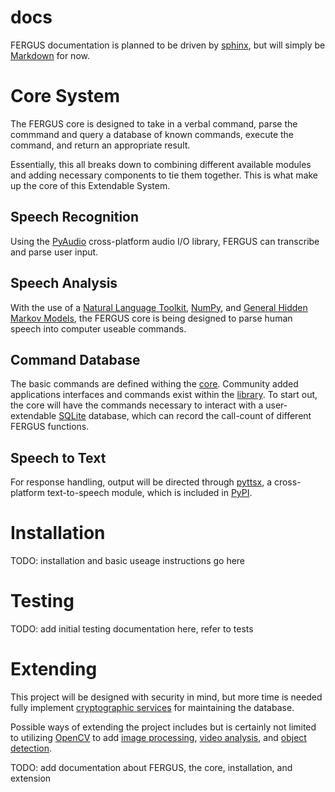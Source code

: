 docs
======

FERGUS documentation is planned to be driven by [sphinx](http://sphinx-doc.org/), but will simply be [Markdown](http://daringfireball.net/projects/markdown/syntax) for now.

# Core System
The FERGUS core is designed to take in a verbal command, parse the commmand and query a database of known commands, execute the command, and return an appropriate result.

Essentially, this all breaks down to combining different available modules and adding necessary components to tie them together.  This is what make up the core of this Extendable System.

## Speech Recognition
Using the [PyAudio](http://people.csail.mit.edu/hubert/pyaudio/) cross-platform audio I/O library, FERGUS can transcribe and parse user input.

## Speech Analysis
With the use of a [Natural Language Toolkit](http://www.nltk.org/), [NumPy](www.numpy.org), and [General Hidden Markov Models](http://ghmm.org/), the FERGUS core is being designed to parse human speech into computer useable commands.


## Command Database
The basic commands are defined withing the [core](https://github.com/andrewbates09/FERGUS/tree/master/core).  Community added applications interfaces and commands exist within the [library](https://github.com/andrewbates09/FERGUS/tree/master/library).  To start out, the core will have the commands necessary to interact with a user-extendable [SQLite](http://www.sqlite.org/) database, which can record the call-count of different FERGUS functions.

## Speech to Text
For response handling, output will be directed through [pyttsx](http://pyttsx.readthedocs.org/en/latest/index.html), a cross-platform text-to-speech module, which is included in [PyPI](https://pypi.python.org/pypi).

# Installation
TODO: installation and basic useage instructions go here

# Testing
TODO: add initial testing documentation here, refer to tests

# Extending
This project will be designed with security in mind, but more time is needed fully implement [cryptographic services](https://docs.python.org/3.4/library/crypto.html) for maintaining the database.

Possible ways of extending the project includes but is certainly not limited to utilizing [OpenCV](http://docs.opencv.org/) to add [image processing](http://docs.opencv.org/trunk/doc/py_tutorials/py_imgproc/py_table_of_contents_imgproc/py_table_of_contents_imgproc.html#py-table-of-content-imgproc), [video analysis](http://docs.opencv.org/trunk/doc/py_tutorials/py_video/py_table_of_contents_video/py_table_of_contents_video.html#py-table-of-content-video), and [object detection](http://docs.opencv.org/trunk/doc/py_tutorials/py_objdetect/py_table_of_contents_objdetect/py_table_of_contents_objdetect.html#py-table-of-content-objdetection).


TODO: add documentation about FERGUS, the core, installation, and extension
